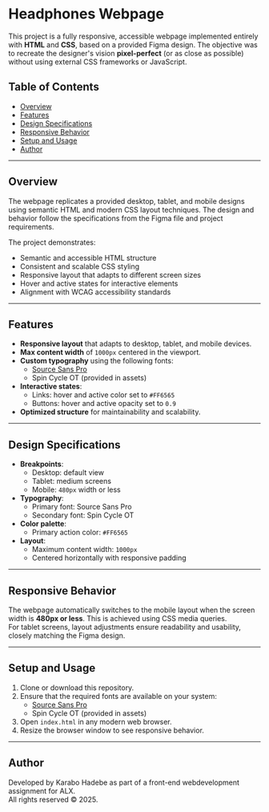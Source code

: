 # Headphones Webpage

This project is a fully responsive, accessible webpage implemented entirely with **HTML** and **CSS**, based on a provided Figma design. The objective was to recreate the designer's vision **pixel-perfect** (or as close as possible) without using external CSS frameworks or JavaScript.

## Table of Contents
- [Overview](#overview)
- [Features](#features)
- [Design Specifications](#design-specifications)
- [Responsive Behavior](#responsive-behavior)
- [Setup and Usage](#setup-and-usage)
- [Author](#author)

---

## Overview
The webpage replicates a provided desktop, tablet, and mobile designs using semantic HTML and modern CSS layout techniques. The design and behavior follow the specifications from the Figma file and project requirements.

The project demonstrates:
- Semantic and accessible HTML structure
- Consistent and scalable CSS styling
- Responsive layout that adapts to different screen sizes
- Hover and active states for interactive elements
- Alignment with WCAG accessibility standards

---

## Features
- **Responsive layout** that adapts to desktop, tablet, and mobile devices.
- **Max content width** of `1000px` centered in the viewport.
- **Custom typography** using the following fonts:
  - [Source Sans Pro](https://fonts.google.com/specimen/Source+Sans+Pro)
  - Spin Cycle OT (provided in assets)
- **Interactive states**:
  - Links: hover and active color set to `#FF6565`
  - Buttons: hover and active opacity set to `0.9`
- **Optimized structure** for maintainability and scalability.

---

## Design Specifications
- **Breakpoints**:
  - Desktop: default view
  - Tablet: medium screens
  - Mobile: `480px` width or less
- **Typography**:
  - Primary font: Source Sans Pro
  - Secondary font: Spin Cycle OT
- **Color palette**:
  - Primary action color: `#FF6565`
- **Layout**:
  - Maximum content width: `1000px`
  - Centered horizontally with responsive padding

---

## Responsive Behavior
The webpage automatically switches to the mobile layout when the screen width is **480px or less**. This is achieved using CSS media queries.  
For tablet screens, layout adjustments ensure readability and usability, closely matching the Figma design.

---

## Setup and Usage
1. Clone or download this repository.
2. Ensure that the required fonts are available on your system:
   - [Source Sans Pro](https://fonts.google.com/specimen/Source+Sans+Pro)
   - Spin Cycle OT (provided in assets)
3. Open `index.html` in any modern web browser.
4. Resize the browser window to see responsive behavior.

---

## Author
Developed by Karabo Hadebe as part of a front-end webdevelopment assignment for ALX.  
All rights reserved © 2025.

